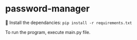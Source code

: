 # password-manager

🚀 Install the dependancies: `pip install -r requirements.txt`

To run the program, execute main.py file.
